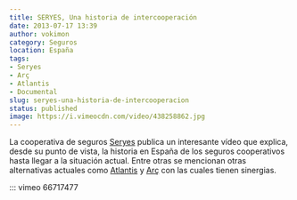 ```yaml
---
title: SERYES, Una historia de intercooperación
date: 2013-07-17 13:39
author: vokimon
category: Seguros
location: España
tags:
- Seryes
- Arç
- Atlantis
- Documental
slug: seryes-una-historia-de-intercooperacion
status: published
image: https://i.vimeocdn.com/video/438258862.jpg
---
```


La cooperativa de seguros [Seryes] publica un interesante vídeo que explica,
desde su punto de vista,
la historia en España de los seguros cooperativos
hasta llegar a la situación actual.
Entre otras se mencionan otras alternativas actuales como
[Atlantis] y [Arç] con las cuales tienen sinergias.

[Seryes]: https://www.seryes.com/
[Atlantis]: https://www.atlantis-seguros.es
[Arç]: https://arc.coop/

::: vimeo 66717477

